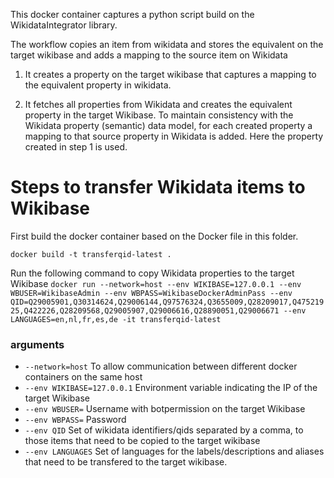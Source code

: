 This docker container captures a python script build on the WikidataIntegrator library. 

The workflow copies an item from wikidata and stores the equivalent on the target wikibase and adds a mapping to the source item on Wikidata

1. It creates a property on the target wikibase that captures a mapping to the equivalent property in wikidata.
   
2. It fetches all properties from Wikidata and creates the equivalent property in the target Wikibase. To maintain consistency with the Wikidata property (semantic)
data model, for each created property a mapping to that source property in Wikidata is added. Here the property created in step 1 is used. 
   
# Steps to transfer Wikidata items to Wikibase
First build the docker container based on the Docker file in this folder. 

`docker build -t transferqid-latest .`

Run the following command to copy Wikidata properties to the target Wikibase
`docker run --network=host --env WIKIBASE=127.0.0.1 --env WBUSER=WikibaseAdmin --env WBPASS=WikibaseDockerAdminPass --env QID=Q29005901,Q30314624,Q29006144,Q97576324,Q3655009,Q28209017,Q47521925,Q422226,Q28209568,Q29005907,Q29006616,Q28890051,Q29006671 --env LANGUAGES=en,nl,fr,es,de -it transferqid-latest`

### arguments 
* `--network=host` To allow communication between different docker containers on the same host
* `--env WIKIBASE=127.0.0.1` Environment variable indicating the IP of the target Wikibase
* `--env WBUSER=` Username with botpermission on the target Wikibase
* `--env WBPASS=` Password
* `--env QID` Set of wikidata identifiers/qids separated by a comma, to those items that need to be copied to the target wikibase
* `--env LANGUAGES` Set of languages for the labels/descriptions and aliases that need to be transfered to the target wikibase. 
